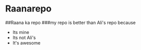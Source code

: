 # Raanarepo
##Raana ka repo
###my repo is better than Ali's repo because
* Its mine
* Its not Ali's
* It's awesome

